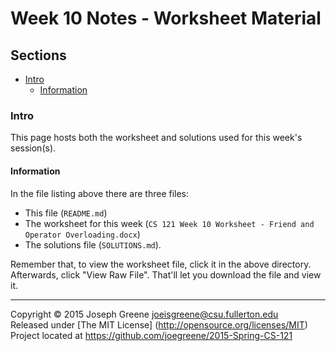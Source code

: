 # Week 10 Notes - Worksheet Material

## Sections
- [Intro](#intro)
  - [Information](#information)
    
### Intro
This page hosts both the worksheet and solutions used for this week's session(s).

#### Information
In the file listing above there are three files: 
- This file (`README.md`)
- The worksheet for this week (`CS 121 Week 10 Worksheet - Friend and Operator Overloading.docx`)
- The solutions file (`SOLUTIONS.md`).

Remember that, to view the worksheet file, click it in the above directory. Afterwards, click 
"View Raw File". That'll let you download the file and view it.

-------------------------------------------------------------------------------

Copyright &copy; 2015 Joseph Greene <joeisgreene@csu.fullerton.edu>  
Released under [The MIT License] (http://opensource.org/licenses/MIT)  
Project located at <https://github.com/joegreene/2015-Spring-CS-121>